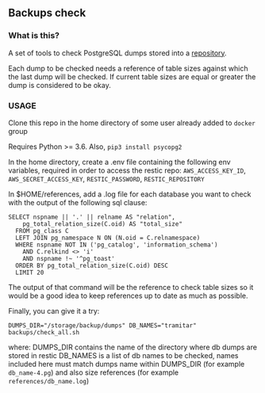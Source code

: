 ## Backups check

### What is this?

A set of tools to check PostgreSQL dumps stored into a [repository](https://restic.net/).

Each dump to be checked needs a reference of table sizes against which the last dump will be checked. If current table
sizes are equal or greater the dump is considered to be okay.

### USAGE

Clone this repo in the home directory of some user already added to `docker` group

Requires Python >= 3.6. Also, `pip3 install psycopg2`

In the home directory, create a .env file containing the following env variables, required in order to access the restic repo: 
`AWS_ACCESS_KEY_ID`, `AWS_SECRET_ACCESS_KEY`, `RESTIC_PASSWORD`, `RESTIC_REPOSITORY`

In $HOME/references, add a .log file for each database you want to check with the output of the following sql clause:

```
SELECT nspname || '.' || relname AS "relation",
    pg_total_relation_size(C.oid) AS "total_size"
  FROM pg_class C
  LEFT JOIN pg_namespace N ON (N.oid = C.relnamespace)
  WHERE nspname NOT IN ('pg_catalog', 'information_schema')
    AND C.relkind <> 'i'
    AND nspname !~ '^pg_toast'
  ORDER BY pg_total_relation_size(C.oid) DESC
  LIMIT 20
```

The output of that command will be the reference to check table sizes so it would be a good idea to keep references up to date as much as possible.

Finally, you can give it a try:

`DUMPS_DIR="/storage/backup/dumps" DB_NAMES="tramitar" backups/check_all.sh`

where:
DUMPS_DIR contains the name of the directory where db dumps are stored in restic
DB_NAMES is a list of db names to be checked, names included here must match dumps name within DUMPS_DIR (for example `db_name-4.pg`) and also size references (for example `references/db_name.log`)
